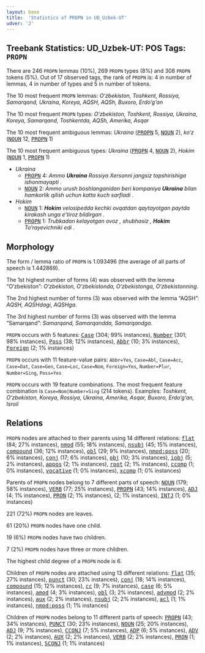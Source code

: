 ```yaml
---
layout: base
title:  'Statistics of PROPN in UD_Uzbek-UT'
udver: '2'
---
```


## Treebank Statistics: UD_Uzbek-UT: POS Tags: `PROPN`

There are 246 `PROPN` lemmas (10%), 269 `PROPN` types (8%) and 308 `PROPN` tokens (5%).
Out of 17 observed tags, the rank of `PROPN` is: 4 in number of lemmas, 4 in number of types and 5 in number of tokens.

The 10 most frequent `PROPN` lemmas: <em>O‘zbekiston, Toshkent, Rossiya, Samarqand, Ukraina, Koreya, AQSH, AQSh, Buxoro, Erdo‘g‘an</em>

The 10 most frequent `PROPN` types:  <em>O‘zbekiston, Toshkent, Rossiya, Ukraina, Koreya, Samarqand, Toshkentda, AQSh, Amerika, Asqar</em>

The 10 most frequent ambiguous lemmas: <em>Ukraina</em> (<tt><a href="uz_ut-pos-PROPN.html">PROPN</a></tt> 5, <tt><a href="uz_ut-pos-NOUN.html">NOUN</a></tt> 2), <em>ko‘z</em> (<tt><a href="uz_ut-pos-NOUN.html">NOUN</a></tt> 12, <tt><a href="uz_ut-pos-PROPN.html">PROPN</a></tt> 1)

The 10 most frequent ambiguous types:  <em>Ukraina</em> (<tt><a href="uz_ut-pos-PROPN.html">PROPN</a></tt> 4, <tt><a href="uz_ut-pos-NOUN.html">NOUN</a></tt> 2), <em>Hokim</em> (<tt><a href="uz_ut-pos-NOUN.html">NOUN</a></tt> 1, <tt><a href="uz_ut-pos-PROPN.html">PROPN</a></tt> 1)


* <em>Ukraina</em>
  * <tt><a href="uz_ut-pos-PROPN.html">PROPN</a></tt> 4: <em>Ammo <b>Ukraina</b> Rossiya Xersonni jangsiz topshirishiga ishonmayapti .</em>
  * <tt><a href="uz_ut-pos-NOUN.html">NOUN</a></tt> 2: <em>Ammo urush boshlanganidan beri kompaniya <b>Ukraina</b> bilan hamkorlik qilish uchun katta kuch sarfladi .</em>
* <em>Hokim</em>
  * <tt><a href="uz_ut-pos-NOUN.html">NOUN</a></tt> 1: <em><b>Hokim</b> velosipedda kechki ovqatdan qaytayotgan paytda kirakash unga e’tiroz bildirgan .</em>
  * <tt><a href="uz_ut-pos-PROPN.html">PROPN</a></tt> 1: <em>Trubkadan kelayotgan ovoz , shubhasiz , <b>Hokim</b> To‘rayevichniki edi .</em>

## Morphology

The form / lemma ratio of `PROPN` is 1.093496 (the average of all parts of speech is 1.442869).

The 1st highest number of forms (4) was observed with the lemma “O‘zbekiston”: <em>O‘zbekiston, O‘zbekistonda, O‘zbekistonga, O‘zbekistonning</em>.

The 2nd highest number of forms (3) was observed with the lemma “AQSH”: <em>AQSH, AQSHdagi, AQSHga</em>.

The 3rd highest number of forms (3) was observed with the lemma “Samarqand”: <em>Samarqand, Samarqandda, Samarqandga</em>.

`PROPN` occurs with 5 features: <tt><a href="uz_ut-feat-Case.html">Case</a></tt> (304; 99% instances), <tt><a href="uz_ut-feat-Number.html">Number</a></tt> (301; 98% instances), <tt><a href="uz_ut-feat-Poss.html">Poss</a></tt> (38; 12% instances), <tt><a href="uz_ut-feat-Abbr.html">Abbr</a></tt> (10; 3% instances), <tt><a href="uz_ut-feat-Foreign.html">Foreign</a></tt> (2; 1% instances)

`PROPN` occurs with 11 feature-value pairs: `Abbr=Yes`, `Case=Abl`, `Case=Acc`, `Case=Dat`, `Case=Gen`, `Case=Loc`, `Case=Nom`, `Foreign=Yes`, `Number=Plur`, `Number=Sing`, `Poss=Yes`

`PROPN` occurs with 19 feature combinations.
The most frequent feature combination is `Case=Nom|Number=Sing` (214 tokens).
Examples: <em>Toshkent, O‘zbekiston, Koreya, Rossiya, Ukraina, Amerika, Asqar, Buxoro, Erdo‘g‘an, Isroil</em>


## Relations

`PROPN` nodes are attached to their parents using 14 different relations: <tt><a href="uz_ut-dep-flat.html">flat</a></tt> (84; 27% instances), <tt><a href="uz_ut-dep-nmod.html">nmod</a></tt> (55; 18% instances), <tt><a href="uz_ut-dep-nsubj.html">nsubj</a></tt> (45; 15% instances), <tt><a href="uz_ut-dep-compound.html">compound</a></tt> (36; 12% instances), <tt><a href="uz_ut-dep-obl.html">obl</a></tt> (29; 9% instances), <tt><a href="uz_ut-dep-nmod-poss.html">nmod:poss</a></tt> (20; 6% instances), <tt><a href="uz_ut-dep-conj.html">conj</a></tt> (17; 6% instances), <tt><a href="uz_ut-dep-obj.html">obj</a></tt> (10; 3% instances), <tt><a href="uz_ut-dep-iobj.html">iobj</a></tt> (5; 2% instances), <tt><a href="uz_ut-dep-appos.html">appos</a></tt> (2; 1% instances), <tt><a href="uz_ut-dep-root.html">root</a></tt> (2; 1% instances), <tt><a href="uz_ut-dep-ccomp.html">ccomp</a></tt> (1; 0% instances), <tt><a href="uz_ut-dep-vocative.html">vocative</a></tt> (1; 0% instances), <tt><a href="uz_ut-dep-xcomp.html">xcomp</a></tt> (1; 0% instances)

Parents of `PROPN` nodes belong to 7 different parts of speech: <tt><a href="uz_ut-pos-NOUN.html">NOUN</a></tt> (179; 58% instances), <tt><a href="uz_ut-pos-VERB.html">VERB</a></tt> (77; 25% instances), <tt><a href="uz_ut-pos-PROPN.html">PROPN</a></tt> (43; 14% instances), <tt><a href="uz_ut-pos-ADJ.html">ADJ</a></tt> (4; 1% instances), <tt><a href="uz_ut-pos-PRON.html">PRON</a></tt> (2; 1% instances),  (2; 1% instances), <tt><a href="uz_ut-pos-INTJ.html">INTJ</a></tt> (1; 0% instances)

221 (72%) `PROPN` nodes are leaves.

61 (20%) `PROPN` nodes have one child.

19 (6%) `PROPN` nodes have two children.

7 (2%) `PROPN` nodes have three or more children.

The highest child degree of a `PROPN` node is 6.

Children of `PROPN` nodes are attached using 13 different relations: <tt><a href="uz_ut-dep-flat.html">flat</a></tt> (35; 27% instances), <tt><a href="uz_ut-dep-punct.html">punct</a></tt> (30; 23% instances), <tt><a href="uz_ut-dep-conj.html">conj</a></tt> (18; 14% instances), <tt><a href="uz_ut-dep-compound.html">compound</a></tt> (15; 12% instances), <tt><a href="uz_ut-dep-cc.html">cc</a></tt> (9; 7% instances), <tt><a href="uz_ut-dep-case.html">case</a></tt> (6; 5% instances), <tt><a href="uz_ut-dep-amod.html">amod</a></tt> (4; 3% instances), <tt><a href="uz_ut-dep-obl.html">obl</a></tt> (3; 2% instances), <tt><a href="uz_ut-dep-advmod.html">advmod</a></tt> (2; 2% instances), <tt><a href="uz_ut-dep-aux.html">aux</a></tt> (2; 2% instances), <tt><a href="uz_ut-dep-nsubj.html">nsubj</a></tt> (2; 2% instances), <tt><a href="uz_ut-dep-acl.html">acl</a></tt> (1; 1% instances), <tt><a href="uz_ut-dep-nmod-poss.html">nmod:poss</a></tt> (1; 1% instances)

Children of `PROPN` nodes belong to 11 different parts of speech: <tt><a href="uz_ut-pos-PROPN.html">PROPN</a></tt> (43; 34% instances), <tt><a href="uz_ut-pos-PUNCT.html">PUNCT</a></tt> (30; 23% instances), <tt><a href="uz_ut-pos-NOUN.html">NOUN</a></tt> (25; 20% instances), <tt><a href="uz_ut-pos-ADJ.html">ADJ</a></tt> (9; 7% instances), <tt><a href="uz_ut-pos-CCONJ.html">CCONJ</a></tt> (7; 5% instances), <tt><a href="uz_ut-pos-ADP.html">ADP</a></tt> (6; 5% instances), <tt><a href="uz_ut-pos-ADV.html">ADV</a></tt> (2; 2% instances), <tt><a href="uz_ut-pos-AUX.html">AUX</a></tt> (2; 2% instances), <tt><a href="uz_ut-pos-VERB.html">VERB</a></tt> (2; 2% instances), <tt><a href="uz_ut-pos-PRON.html">PRON</a></tt> (1; 1% instances), <tt><a href="uz_ut-pos-SCONJ.html">SCONJ</a></tt> (1; 1% instances)

